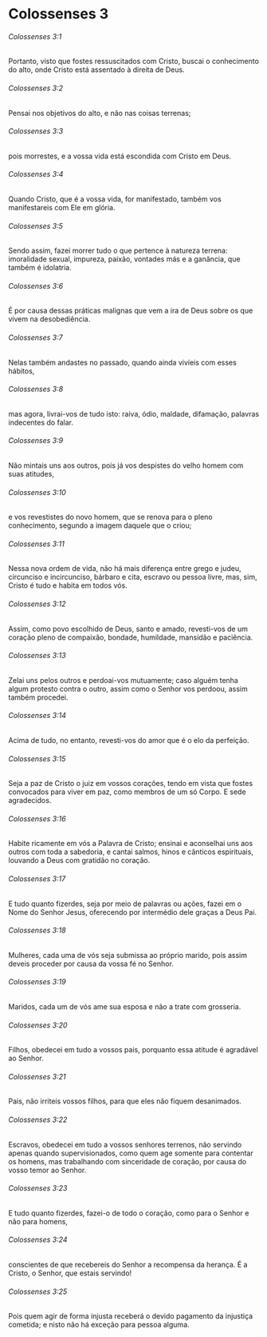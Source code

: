 # Colossenses 3

###### Colossenses 3:1

Portanto, visto que fostes ressuscitados com Cristo, buscai o conhecimento do alto, onde Cristo está assentado à direita de Deus.

###### Colossenses 3:2

Pensai nos objetivos do alto, e não nas coisas terrenas;

###### Colossenses 3:3

pois morrestes, e a vossa vida está escondida com Cristo em Deus.

###### Colossenses 3:4

Quando Cristo, que é a vossa vida, for manifestado, também vos manifestareis com Ele em glória.

###### Colossenses 3:5

Sendo assim, fazei morrer tudo o que pertence à natureza terrena: imoralidade sexual, impureza, paixão, vontades más e a ganância, que também é idolatria.

###### Colossenses 3:6

É por causa dessas práticas malignas que vem a ira de Deus sobre os que vivem na desobediência.

###### Colossenses 3:7

Nelas também andastes no passado, quando ainda vivíeis com esses hábitos,

###### Colossenses 3:8

mas agora, livrai-vos de tudo isto: raiva, ódio, maldade, difamação, palavras indecentes do falar.

###### Colossenses 3:9

Não mintais uns aos outros, pois já vos despistes do velho homem com suas atitudes,

###### Colossenses 3:10

e vos revestistes do novo homem, que se renova para o pleno conhecimento, segundo a imagem daquele que o criou;

###### Colossenses 3:11

Nessa nova ordem de vida, não há mais diferença entre grego e judeu, circunciso e incircunciso, bárbaro e cita, escravo ou pessoa livre, mas, sim, Cristo é tudo e habita em todos vós.

###### Colossenses 3:12

Assim, como povo escolhido de Deus, santo e amado, revesti-vos de um coração pleno de compaixão, bondade, humildade, mansidão e paciência.

###### Colossenses 3:13

Zelai uns pelos outros e perdoai-vos mutuamente; caso alguém tenha algum protesto contra o outro, assim como o Senhor vos perdoou, assim também procedei.

###### Colossenses 3:14

Acima de tudo, no entanto, revesti-vos do amor que é o elo da perfeição.

###### Colossenses 3:15

Seja a paz de Cristo o juiz em vossos corações, tendo em vista que fostes convocados para viver em paz, como membros de um só Corpo. E sede agradecidos.

###### Colossenses 3:16

Habite ricamente em vós a Palavra de Cristo; ensinai e aconselhai uns aos outros com toda a sabedoria, e cantai salmos, hinos e cânticos espirituais, louvando a Deus com gratidão no coração.

###### Colossenses 3:17

E tudo quanto fizerdes, seja por meio de palavras ou ações, fazei em o Nome do Senhor Jesus, oferecendo por intermédio dele graças a Deus Pai.

###### Colossenses 3:18

Mulheres, cada uma de vós seja submissa ao próprio marido, pois assim deveis proceder por causa da vossa fé no Senhor.

###### Colossenses 3:19

Maridos, cada um de vós ame sua esposa e não a trate com grosseria.

###### Colossenses 3:20

Filhos, obedecei em tudo a vossos pais, porquanto essa atitude é agradável ao Senhor.

###### Colossenses 3:21

Pais, não irriteis vossos filhos, para que eles não fiquem desanimados.

###### Colossenses 3:22

Escravos, obedecei em tudo a vossos senhores terrenos, não servindo apenas quando supervisionados, como quem age somente para contentar os homens, mas trabalhando com sinceridade de coração, por causa do vosso temor ao Senhor.

###### Colossenses 3:23

E tudo quanto fizerdes, fazei-o de todo o coração, como para o Senhor e não para homens,

###### Colossenses 3:24

conscientes de que recebereis do Senhor a recompensa da herança. É a Cristo, o Senhor, que estais servindo!

###### Colossenses 3:25

Pois quem agir de forma injusta receberá o devido pagamento da injustiça cometida; e nisto não há exceção para pessoa alguma.

